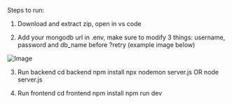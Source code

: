Steps to run:

1. Download and extract zip, open in vs code

2. Add your mongodb url in .env, make sure to modify 3 things: username, password and db_name before ?retry (example image below)

![Image](https://github.com/user-attachments/assets/1c9f761d-af80-4bc4-9481-2f68152cb6cb)

3. Run backend
   cd backend
   npm install
   npx nodemon server.js OR node server.js

4. Run frontend
   cd frontend
   npm install
   npm run dev
